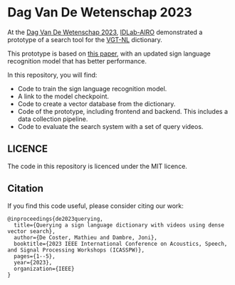 # Dag Van De Wetenschap 2023

At the [Dag Van De Wetenschap 2023](https://www.dagvandewetenschap.be/activiteiten/universiteit-gent-kunnen-computers-gebarentaal-begrijpen-op-locatie), [IDLab-AIRO](https://airo.ugent.be/) demonstrated a prototype of a search tool for the [VGT-NL](https://woordenboek.vlaamsegebarentaal.be/) dictionary.

This prototype is based on [this paper](https://users.ugent.be/~mcdcoste/assets/2023095125.pdf), with an updated sign language recognition model that has better performance.

In this repository, you will find:

- Code to train the sign language recognition model.
- A link to the model checkpoint.
- Code to create a vector database from the dictionary.
- Code of the prototype, including frontend and backend. This includes a data collection pipeline.
- Code to evaluate the search system with a set of query videos.

## LICENCE

The code in this repository is licenced under the MIT licence.

## Citation

If you find this code useful, please consider citing our work:

```
@inproceedings{de2023querying,
  title={Querying a sign language dictionary with videos using dense vector search},
  author={De Coster, Mathieu and Dambre, Joni},
  booktitle={2023 IEEE International Conference on Acoustics, Speech, and Signal Processing Workshops (ICASSPW)},
  pages={1--5},
  year={2023},
  organization={IEEE}
}
```
